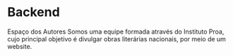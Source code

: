 # Backend
Espaço dos Autores Somos uma equipe formada através do Instituto Proa, cujo principal objetivo é divulgar obras literárias nacionais, por meio de um website.
